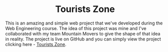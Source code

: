 <h1 align = "center"> Tourists Zone</h1>
<p>This is an amazing and simple web project that we've developed during the Web Engineering course. The idea of this project was mine and I've collaborated with my team Mountain Movers to give the shape of that idea in reality. The project is live on GitHub and you can simply view the project clicking here - <a href = "https://ashraful-talukder.github.io/Tourists-Zone/">Tourists Zone</a>.</p>
